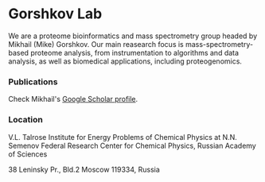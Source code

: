 # Gorshkov Lab

We are a proteome bioinformatics and mass spectrometry group headed by Mikhail (Mike) Gorshkov.
Our main reasearch focus is mass-spectrometry-based proteome analysis,
from instrumentation to algorithms and data analysis, as well as biomedical applications, including proteogenomics.

### Publications

Check Mikhail's [Google Scholar profile](https://scholar.google.ru/citations?user=o1s5vh4AAAAJ&hl=en).

### Location

V.L. Talrose Institute for Energy Problems of Chemical Physics at
N.N. Semenov Federal Research Center for Chemical Physics,
Russian Academy of Sciences

38 Leninsky Pr., Bld.2
Moscow 119334, Russia
